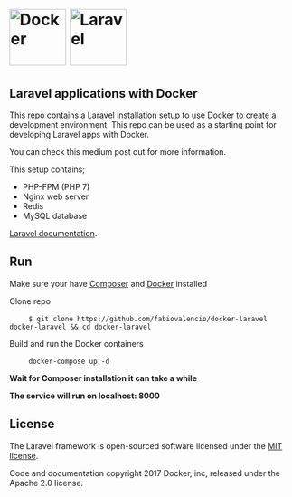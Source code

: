 <h1>
    <br>
    <a href="https://www.docker.com/" rel="nofollow"><img src="https://camo.githubusercontent.com/0e507e36536396ee57530a9b5e9bb651a368ea3c/68747470733a2f2f6b6f6e70612e6769746875622e696f2f64657669636f6e2f64657669636f6e2e6769742f69636f6e732f646f636b65722f646f636b65722d6f726967696e616c2d776f72646d61726b2e737667" alt="Docker" width="100" data-canonical-src="https://konpa.github.io/devicon/devicon.git/icons/docker/docker-original-wordmark.svg" style="max-width:100%;"></a>
    <a href="https://laravel.com/" rel="nofollow"><img src="https://camo.githubusercontent.com/fd7b6ef68bb8add9c3ace6bd735e01d16f5f5af3/68747470733a2f2f6b6f6e70612e6769746875622e696f2f64657669636f6e2f64657669636f6e2e6769742f69636f6e732f6c61726176656c2f6c61726176656c2d706c61696e2d776f72646d61726b2e737667" alt="Laravel" width="100" data-canonical-src="https://konpa.github.io/devicon/devicon.git/icons/laravel/laravel-plain-wordmark.svg" style="max-width:100%;"></a>
</h1>

## Laravel applications with Docker

This repo contains a Laravel installation setup to use Docker to create a development environment. This repo can be used as a starting point for developing Laravel apps with Docker.

You can check this medium post out for more information.

This setup contains;





<ul>
<li>PHP-FPM (PHP 7)</li>
<li>Nginx web server</li>
<li>Redis</li>
<li>MySQL database</li>
</ul>


[Laravel documentation](https://laravel.com/docs/contributions).

## Run

Make sure your have [Composer](https://getcomposer.org) and [Docker](https://docker.com) installed

Clone repo
<pre>
    <code>$ git clone https://github.com/fabiovalencio/docker-laravel docker-laravel && cd docker-laravel</code>
</pre>

Build and run the Docker containers
<pre>
    <code>docker-compose up -d</code>
</pre>



<b>Wait for Composer installation it can take a while</b>

<b>The service will run on localhost: 8000</b>
## License

The Laravel framework is open-sourced software licensed under the [MIT license](https://opensource.org/licenses/MIT).
<p>Code and documentation copyright 2017 Docker, inc, released under the Apache 2.0 license.</p>
